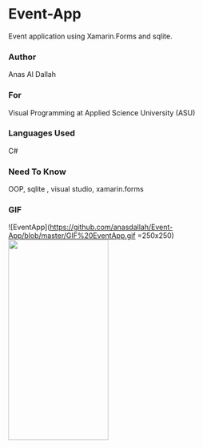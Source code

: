 # Event-App
Event application using Xamarin.Forms  and sqlite.
### Author
Anas Al Dallah
### For
Visual Programming at Applied Science University (ASU)
### Languages Used
C# 
### Need To Know
OOP, sqlite , visual studio, xamarin.forms

### GIF
![EventApp](https://github.com/anasdallah/Event-App/blob/master/GIF%20EventApp.gif =250x250)
<img src="https://camo.githubusercontent.com/..." data-canonical-src="https://github.com/anasdallah/Event-App/blob/master/GIF%20EventApp.gif" width="200" height="400" />
